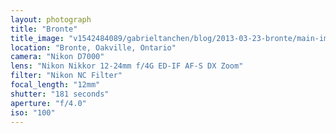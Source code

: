 ```yaml
---
layout: photograph
title: "Bronte"
title_image: "v1542484089/gabrieltanchen/blog/2013-03-23-bronte/main-image.jpg"
location: "Bronte, Oakville, Ontario"
camera: "Nikon D7000"
lens: "Nikon Nikkor 12-24mm f/4G ED-IF AF-S DX Zoom"
filter: "Nikon NC Filter"
focal_length: "12mm"
shutter: "181 seconds"
aperture: "f/4.0"
iso: "100"
---
```


